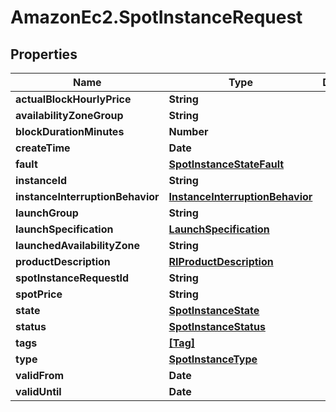 # AmazonEc2.SpotInstanceRequest

## Properties

Name | Type | Description | Notes
------------ | ------------- | ------------- | -------------
**actualBlockHourlyPrice** | **String** |  | [optional] 
**availabilityZoneGroup** | **String** |  | [optional] 
**blockDurationMinutes** | **Number** |  | [optional] 
**createTime** | **Date** |  | [optional] 
**fault** | [**SpotInstanceStateFault**](SpotInstanceStateFault.md) |  | [optional] 
**instanceId** | **String** |  | [optional] 
**instanceInterruptionBehavior** | [**InstanceInterruptionBehavior**](InstanceInterruptionBehavior.md) |  | [optional] 
**launchGroup** | **String** |  | [optional] 
**launchSpecification** | [**LaunchSpecification**](LaunchSpecification.md) |  | [optional] 
**launchedAvailabilityZone** | **String** |  | [optional] 
**productDescription** | [**RIProductDescription**](RIProductDescription.md) |  | [optional] 
**spotInstanceRequestId** | **String** |  | [optional] 
**spotPrice** | **String** |  | [optional] 
**state** | [**SpotInstanceState**](SpotInstanceState.md) |  | [optional] 
**status** | [**SpotInstanceStatus**](SpotInstanceStatus.md) |  | [optional] 
**tags** | [**[Tag]**](Tag.md) |  | [optional] 
**type** | [**SpotInstanceType**](SpotInstanceType.md) |  | [optional] 
**validFrom** | **Date** |  | [optional] 
**validUntil** | **Date** |  | [optional] 


